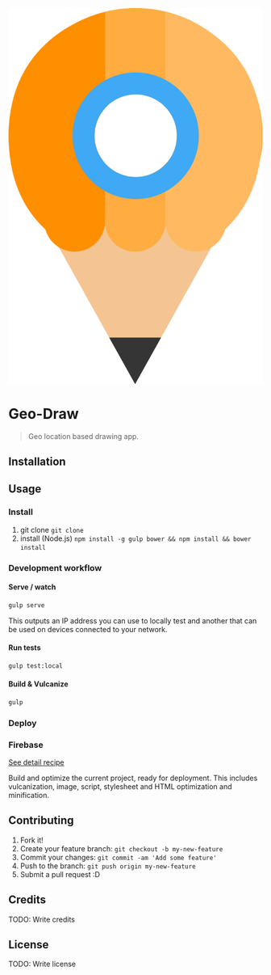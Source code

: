 ![](/app/images/geo-draw-logo.png)
# Geo-Draw

> Geo location based drawing app.


## Installation

## Usage
### Install
1. git clone `git clone`
2. install (Node.js) `npm install -g gulp bower && npm install && bower install`
### Development workflow

#### Serve / watch

```sh
gulp serve
```

This outputs an IP address you can use to locally test and another that can be used on devices connected to your network.

#### Run tests

```sh
gulp test:local
```

#### Build & Vulcanize

```sh
gulp
```

### Deploy

### Firebase

[See detail recipe](https://github.com/PolymerElements/polymer-starter-kit/blob/master/docs/deploy-to-firebase-pretty-urls.md)

Build and optimize the current project, ready for deployment. This includes vulcanization, image, script, stylesheet and HTML optimization and minification.

## Contributing
1. Fork it!
2. Create your feature branch: `git checkout -b my-new-feature`
3. Commit your changes: `git commit -am 'Add some feature'`
4. Push to the branch: `git push origin my-new-feature`
5. Submit a pull request :D

## Credits
TODO: Write credits

## License
TODO: Write license

